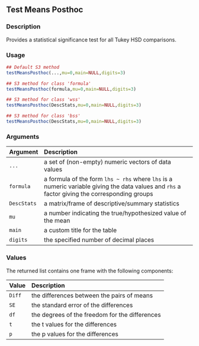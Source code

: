 ## Test Means Posthoc

### Description

Provides a statistical significance test for all Tukey HSD comparisons.

### Usage

```r
## Default S3 method
testMeansPosthoc(...,mu=0,main=NULL,digits=3)

## S3 method for class 'formula'
testMeansPosthoc(formula,mu=0,main=NULL,digits=3)

## S3 method for class 'wss'
testMeansPosthoc(DescStats,mu=0,main=NULL,digits=3)

## S3 method for class 'bss'
testMeansPosthoc(DescStats,mu=0,main=NULL,digits=3)
```

### Arguments

Argument | Description
:-- | :--
```...``` | a set of (non-empty) numeric vectors of data values
```formula``` | a formula of the form `lhs ~ rhs` where `lhs` is a numeric variable giving the data values and `rhs` a factor giving the corresponding groups
```DescStats``` | a matrix/frame of descriptive/summary statistics
```mu``` | a number indicating the true/hypothesized value of the mean
```main``` | a custom title for the table
```digits``` | the specified number of decimal places

### Values

The returned list contains one frame with the following components:

Value | Description
:-- | :--
```Diff``` | the differences between the pairs of means
```SE``` | the standard error of the differences
```df``` | the degrees of the freedom for the differences
```t``` | the t values for the differences
```p``` | the p values for the differences
